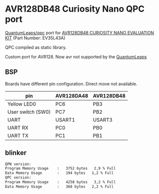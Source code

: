 AVR128DB48 Curiosity Nano QPC port
==================================

[QuantumLeaps/qpc](https://github.com/QuantumLeaps/qp-arduino ) port for
[AVR128DB48 CURIOSITY NANO EVALUATION KIT](https://www.microchip.com/en-us/development-tool/EV35L43A) (Part Number: EV35L43A)

QPC compiled as static library.

Custom port for AVR128. Now avr not supported by the [QuantumLeaps](https://www.state-machine.com/)

BSP
---

Boards have different pin configuration. Direct move not available.

| pin          | AVR128DA48  | AVR128DB48  |
|--------------|-------------|-------------|
| Yellow LED0  | PC6         | PB3         | 
| User switch (SW0)  | PC7   | PB2         | 
| UART         | USART1      | USART3      | 
| UART RX      | PC0         | PB0         | 
| UART TX      | PC1         | PB1         |

blinker
-------

```bash
QPN version:
Program Memory Usage 	:	3752 bytes   2,9 % Full
Data Memory Usage 		:	194 bytes   1,2 % Full
QPC version:
Program Memory Usage 	:	4258 bytes   3,2 % Full
Data Memory Usage 		:	368 bytes   2,2 % Full
```

